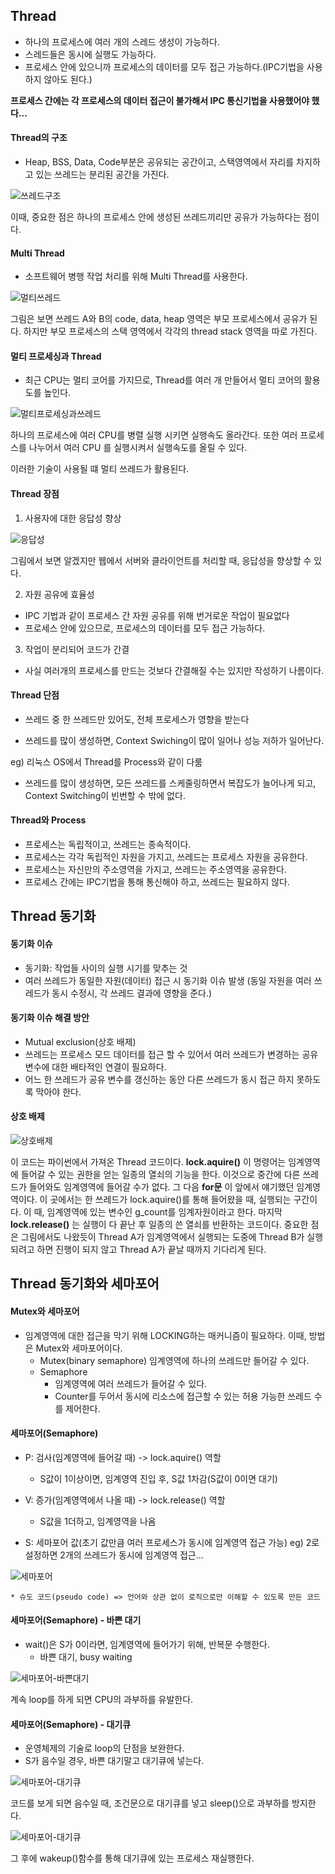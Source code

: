 ## Thread
- 하나의 프로세스에 여러 개의 스레드 생성이 가능하다.
- 스레드들은 동시에 실행도 가능하다.
- 프로세스 안에 있으니까 프로세스의 데이터를 모두 접근 가능하다.(IPC기법을 사용하지 않아도 된다.)

**프로세스 간에는 각 프로세스의 데이터 접근이 불가해서 IPC 통신기법을 사용했어야 했다...**

#### Thread의 구조
- Heap, BSS, Data, Code부분은 공유되는 공간이고, 스택영역에서 자리를 차지하고 있는 쓰레드는 분리된 공간을 가진다.

![쓰레드구조](./img/쓰레드구조.jpg)

이때, 중요한 점은 하나의 프로세스 안에 생성된 쓰레드끼리만 공유가 가능하다는 점이다.

#### Multi Thread
- 소프트웨어 병행 작업 처리를 위해 Multi Thread를 사용한다.

![멀티쓰레드](./img/멀티쓰레드.jpg)

그림은 보면 쓰레드 A와 B의  code, data, heap 영역은 부모 프로세스에서 공유가 된다. 하지만 부모 프로세스의 스택 영역에서 각각의 thread stack 영역을 따로 가진다.

#### 멀티 프로세싱과 Thread
- 최근 CPU는 멀티 코어를 가지므로, Thread를 여러 개 만들어서 멀티 코어의 활용도를 높인다.

![멀티프로세싱과쓰레드](./img/멀티프로세싱과쓰레드.jpg)

하나의 프로세스에 여러 CPU를 병렬 실행 시키면 실행속도 올라간다. 또한 여러 프로세스를 나누어서 여러 CPU 를 실행시켜서 실행속도를 올릴 수 있다. 

이러한 기술이 사용될 떄 멀티 쓰레드가 활용된다.

#### Thread 장점

1. 사용자에 대한 응답성 향상

![응답성](./img/응답성.jpg)

그림에서 보면 알겠지만 웹에서 서버와 클라이언트를 처리할 때, 응답성을 향상할 수 있다.

2. 자원 공유에 효율성

- IPC 기법과 같이 프로세스 간 자원 공유를 위해 번거로운 작업이 필요없다
- 프로세스 안에 있으므로, 프로세스의 데이터를 모두 접근 가능하다.

3. 작업이 분리되어 코드가 간결
- 사실 여러개의 프로세스를 만드는 것보다 간결해질 수는 있지만 작성하기 나름이다.

#### Thread 단점
- 쓰레드 중 한 쓰레드만 있어도, 전체 프로세스가 영향을 받는다



- 쓰레드를 많이 생성하면, Context Swiching이 많이 일어나 성능 저하가 일어난다.

eg) 리눅스 OS에서 Thread를 Process와 같이 다룸
- 쓰레드를 많이 생성하면, 모든 쓰레드를 스케줄링하면서 복잡도가 늘어나게 되고, Context Switching이 빈번할 수 밖에 없다.

#### Thread와 Process
- 프로세스는 독립적이고, 쓰레드는 종속적이다.
- 프로세스는 각각 독립적인 자원을 가지고, 쓰레드는 프로세스 자원을 공유한다.
- 프로세스는 자신만의 주소영역을 가지고, 쓰레드는 주소영역을 공유한다.
- 프로세스 간에는 IPC기법을 통해 통신해야 하고, 쓰레드는 필요하지 않다.

## Thread 동기화

#### 동기화 이슈
- 동기화: 작업들 사이의 실행 시기를 맞추는 것
- 여러 쓰레드가 동일한 자원(데이터) 접근 시 동기화 이슈 발생
(동일 자원을 여러 쓰레드가 동시 수정시, 각 쓰레드 결과에 영향을 준다.)

#### 동기화 이슈 해결 방안
- Mutual exclusion(상호 배제)
- 쓰레드는 프로세스 모드 데이터를 접근 할 수 있어서 여러 쓰레드가 변경하는 공유 변수에 대한 배타적인 연결이 필요하다.
- 어느 한 쓰레드가 공유 변수를 갱신하는 동안 다른 쓰레드가 동시 접근 하지 못하도록 막아야 한다.

#### 상호 배제

![상호배제](./img/상호배제.jpg)

이 코드는 파이썬에서 가져온 Thread 코드이다. **lock.aquire()** 이 명령어는 임계영역에 들어갈 수 있는 권한을 얻는 일종의 열쇠의 기능을 한다. 이것으로 중간에 다른 쓰레드가 들어와도 임계영역에 들어갈 수가 없다. 
그 다음 **for문** 이 앞에서 얘기했던 임계영역이다. 이 곳에서는 한 쓰레드가 lock.aquire()를 통해 들어왔을 때, 실행되는 구간이다. 이 때, 임계영역에 있는 변수인 g_count를 임계자원이라고 한다. 
마지막 **lock.release()** 는 실행이 다 끝난 후 일종의 쓴 열쇠를 반환하는 코드이다.
중요한 점은 그림에서도 나왔듯이 Thread A가 임계영역에서 실행되는 도중에 Thread B가 실행되려고 하면 진행이 되지 않고 Thread A가 끝날 때까지 기다리게 된다.

## Thread 동기화와 세마포어

#### Mutex와 세마포어
- 임계영역에 대한 접근을 막기 위해 LOCKING하는 매커니즘이 필요하다. 이때, 방법은 Mutex와 세마포어이다.
    - Mutex(binary semaphore)
    임계영역에 하나의 쓰레드만 들어갈 수 있다.
    - Semaphore
        - 임계영역에 여러 쓰레드가 들어갈 수 있다.
        - Counter를 두어서 동시에 리소스에 접근할 수 있는 허용 가능한 쓰레드 수를 제어한다.

#### 세마포어(Semaphore)

- P: 검사(임계영역에 들어갈 때) -> lock.aquire() 역할
    - S값이 1이상이면, 임계영역 진입 후, S값 1차감(S값이 0이면 대기)

- V: 증가(임계영역에서 나올 때) -> lock.release() 역할
    - S값을 1더하고, 임계영역을 나옴
    
- S: 세마포어 값(초기 값만큼 여러 프로세스가 동시에 임계영역 접근 가능) 
eg) 2로 설정하면 2개의 쓰레드가 동시에 임계영역 접근...

![세마포어](./img/세마포어.jpg)

    * 슈도 코드(pseudo code) => 언어와 상관 없이 로직으로만 이해할 수 있도록 만든 코드

#### 세마포어(Semaphore) - 바쁜 대기

- wait()은 S가 0이라면, 임계영역에 들어가기 위해, 반복문 수행한다.
    - 바쁜 대기, busy waiting

![세마포어-바쁜대기](./img/세마포어-바쁜대기.jpg)

계속 loop를 하게 되면 CPU의 과부하를 유발한다.

#### 세마포어(Semaphore) - 대기큐

- 운영체제의 기술로 loop의 단점을 보완한다.
- S가 음수일 경우, 바쁜 대기말고 대기큐에 넣는다.

![세마포어-대기큐](./img/대기큐.jpg)

코드를 보게 되면 음수일 때, 조건문으로 대기큐를 넣고 sleep()으로 과부하를 방지한다.

![세마포어-대기큐](./img/대기큐-재실행.jpg)

그 후에 wakeup()함수를 통해 대기큐에 있는 프로세스 재실행한다.

